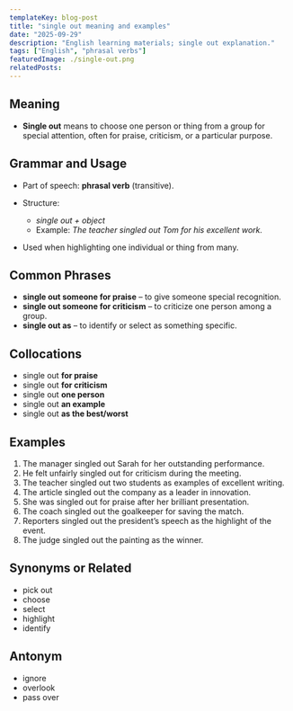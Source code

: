 ```yaml
---
templateKey: blog-post
title: "single out meaning and examples"
date: "2025-09-29"
description: "English learning materials; single out explanation."
tags: ["English", "phrasal verbs"]
featuredImage: ./single-out.png
relatedPosts:
---
```


## Meaning

- **Single out** means to choose one person or thing from a group for special attention, often for praise, criticism, or a particular purpose.

## Grammar and Usage

- Part of speech: **phrasal verb** (transitive).
- Structure:

  - _single out + object_
  - Example: _The teacher singled out Tom for his excellent work._

- Used when highlighting one individual or thing from many.

## Common Phrases

- **single out someone for praise** – to give someone special recognition.
- **single out someone for criticism** – to criticize one person among a group.
- **single out as** – to identify or select as something specific.

## Collocations

- single out **for praise**
- single out **for criticism**
- single out **one person**
- single out **an example**
- single out **as the best/worst**

## Examples

1. The manager singled out Sarah for her outstanding performance.
2. He felt unfairly singled out for criticism during the meeting.
3. The teacher singled out two students as examples of excellent writing.
4. The article singled out the company as a leader in innovation.
5. She was singled out for praise after her brilliant presentation.
6. The coach singled out the goalkeeper for saving the match.
7. Reporters singled out the president’s speech as the highlight of the event.
8. The judge singled out the painting as the winner.

## Synonyms or Related

- pick out
- choose
- select
- highlight
- identify

## Antonym

- ignore
- overlook
- pass over
